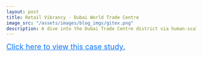 ```yaml
---
layout: post
title: Retail Vibrancy - Dubai World Trade Centre
image_src: "/assets/images/blog_imgs/gitex.png"
description: A dive into the Dubai Trade Centre district via human-scale data.
---
```


<a href="https://storymaps.arcgis.com/stories/513a2042c78b4054b20e2ae9bafca4b4" target="_blank" style="color:#0f76f7; font-size:1.4em;text-align: center;">
Click here to view this case study.
</a>